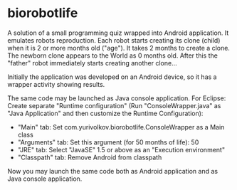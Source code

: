 biorobotlife
============

A solution of a small programming quiz wrapped into Android application. 
It emulates robots reproduction. Each robot starts creating its clone (child) when it is 2 or more months old ("age"). 
It takes 2 months to create a clone. The newborn clone appears to the World as 0 months old. After this the "father" robot immediately starts creating another clone...

Initially the application was developed on an Android device, so it has a wrapper activity showing results.

The same code may be launched as Java console application. 
For Eclipse: Create separate "Runtime configuration" (Run "ConsoleWrapper.java" as "Java Application" and then customize the Runtime Configuration):
- "Main" tab: Set com.yurivolkov.biorobotlife.ConsoleWrapper as a Main class
- "Arguments" tab: Set this argument (for 50 months of life): 50
- "JRE" tab: Select "JavaSE" 1.5 or above as an "Execution environment"
- "Classpath" tab: Remove Android from classpath

Now you may launch the same code both as Android application and as Java console application.

